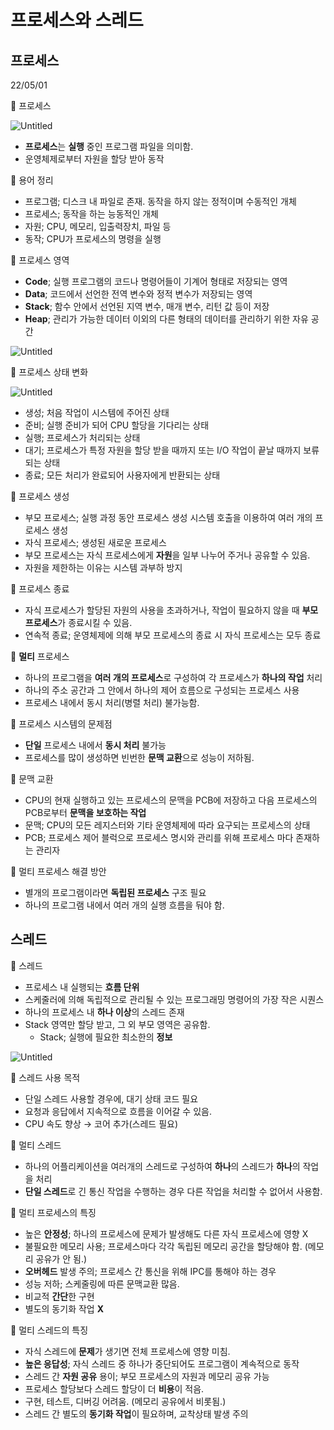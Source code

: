 # 프로세스와 스레드

## 프로세스

22/05/01

📎 프로세스

![Untitled](%E1%84%91%E1%85%B3%E1%84%85%E1%85%A9%E1%84%89%E1%85%A6%E1%84%89%E1%85%B3%E1%84%8B%E1%85%AA%20%E1%84%89%E1%85%B3%E1%84%85%E1%85%A6%E1%84%83%E1%85%B3%209ef7e348c8d04bc89ad69b22306bfc40/Untitled.png)

- **프로세스**는 **실행** 중인 프로그램 파일을 의미함.
- 운영체제로부터 자원을 할당 받아 동작

📎 용어 정리

- 프로그램; 디스크 내 파일로 존재. 동작을 하지 않는 정적이며 수동적인 개체
- 프로세스; 동작을 하는 능동적인 개체
- 자원; CPU, 메모리, 입출력장치, 파일 등
- 동작; CPU가 프로세스의 명령을 실행

📎 프로세스 영역

- **Code**; 실행 프로그램의 코드나 명령어들이 기계어 형태로 저장되는 영역
- **Data**; 코드에서 선언한 전역 변수와 정적 변수가 저장되는 영역
- **Stack**; 함수 안에서 선언된 지역 변수, 매개 변수, 리턴 값 등이 저장
- **Heap**; 관리가 가능한 데이터 이외의 다른 형태의 데이터를 관리하기 위한 자유 공간

![Untitled](%E1%84%91%E1%85%B3%E1%84%85%E1%85%A9%E1%84%89%E1%85%A6%E1%84%89%E1%85%B3%E1%84%8B%E1%85%AA%20%E1%84%89%E1%85%B3%E1%84%85%E1%85%A6%E1%84%83%E1%85%B3%209ef7e348c8d04bc89ad69b22306bfc40/Untitled%201.png)

📎 프로세스 상태 변화

![Untitled](%E1%84%91%E1%85%B3%E1%84%85%E1%85%A9%E1%84%89%E1%85%A6%E1%84%89%E1%85%B3%E1%84%8B%E1%85%AA%20%E1%84%89%E1%85%B3%E1%84%85%E1%85%A6%E1%84%83%E1%85%B3%209ef7e348c8d04bc89ad69b22306bfc40/Untitled%202.png)

- 생성; 처음 작업이 시스템에 주어진 상태
- 준비; 실행 준비가 되어 CPU 할당을 기다리는 상태
- 실행; 프로세스가 처리되는 상태
- 대기; 프로세스가 특정 자원을 할당 받을 때까지 또는 I/O 작업이 끝날 때까지 보류되는 상태
- 종료; 모든 처리가 완료되어 사용자에게 반환되는 상태

📎 프로세스 생성

- 부모 프로세스; 실행 과정 동안 프로세스 생성 시스템 호출을 이용하여 여러 개의 프로세스 생성
- 자식 프로세스; 생성된 새로운 프로세스
- 부모 프로세스는 자식 프로세스에게 **자원**을 일부 나누어 주거나 공유할 수 있음.
- 자원을 제한하는 이유는 시스템 과부하 방지

📎 프로세스 종료

- 자식 프로세스가 할당된 자원의 사용을 초과하거나, 작업이 필요하지 않을 때 **부모 프로세스**가 종료시킬 수 있음.
- 연속적 종료; 운영체제에 의해 부모 프로세스의 종료 시 자식 프로세스는 모두 종료

📎 **멀티** 프로세스

- 하나의 프로그램을 **여러 개의 프로세스**로 구성하여 각 프로세스가 **하나의 작업** 처리
- 하나의 주소 공간과 그 안에서 하나의 제어 흐름으로 구성되는 프로세스 사용
- 프로세스 내에서 동시 처리(병렬 처리) 불가능함.

📎 프로세스 시스템의 문제점

- **단일** 프로세스 내에서 **동시 처리** 불가능
- 프로세스를 많이 생성하면 빈번한 **문맥 교환**으로 성능이 저하됨.

📎 문맥 교환

- CPU의 현재 실행하고 있는 프로세스의 문맥을 PCB에 저장하고 다음 프로세스의 PCB로부터 **문맥을 보호하는 작업**
- 문맥; CPU의 모든 레지스터와 기타 운영체제에 따라 요구되는 프로세스의 상태
- PCB; 프로세스 제어 블럭으로 프로세스 명시와 관리를 위해 프로세스 마다 존재하는 관리자

📎 멀티 프로세스 해결 방안

- 별개의 프로그램이라면 **독립된 프로세스** 구조 필요
- 하나의 프로그램 내에서 여러 개의 실행 흐름을 둬야 함.

## 스레드

📎 스레드

- 프로세스 내 실행되는 **흐름 단위**
- 스케줄러에 의해 독립적으로 관리될 수 있는 프로그래밍 명령어의 가장 작은 시퀀스
- 하나의 프로세스 내 **하나 이상**의 스레드 존재
- Stack 영역만 할당 받고, 그 외 부모 영역은 공유함.
    - Stack; 실행에 필요한 최소한의 **정보**

![Untitled](%E1%84%91%E1%85%B3%E1%84%85%E1%85%A9%E1%84%89%E1%85%A6%E1%84%89%E1%85%B3%E1%84%8B%E1%85%AA%20%E1%84%89%E1%85%B3%E1%84%85%E1%85%A6%E1%84%83%E1%85%B3%209ef7e348c8d04bc89ad69b22306bfc40/Untitled%203.png)

📎 스레드 사용 목적

- 단일 스레드 사용할 경우에, 대기 상태 코드 필요
- 요청과 응답에서 지속적으로 흐름을 이어갈 수 있음.
- CPU 속도 향상 → 코어 추가(스레드 필요)

📎 멀티 스레드

- 하나의 어플리케이션을 여러개의 스레드로 구성하여 **하나**의 스레드가 **하나**의 작업을 처리
- **단일 스레드**로 긴 통신 작업을 수행하는 경우 다른 작업을 처리할 수 없어서 사용함.

📎 멀티 프로세스의 특징

- 높은 **안정성**; 하나의 프로세스에 문제가 발생해도 다른 자식 프로세스에 영향 X
- 불필요한 메모리 사용; 프로세스마다 각각 독립된 메모리 공간을 할당해야 함. (메모리 공유가 안 됨.)
- **오버헤드** 발생 주의; 프로세스 간 통신을 위해 IPC를 통해야 하는 경우
- 성능 저하; 스케줄링에 따른 문맥교환 많음.
- 비교적 **간단**한 구현
- 별도의 동기화 작업 **X**

📎 멀티 스레드의 특징

- 자식 스레드에 **문제**가 생기면 전체 프로세스에 영향 미침.
- **높은 응답성**; 자식 스레드 중 하나가 중단되어도 프로그램이 계속적으로 동작
- 스레드 간 **자원 공유** 용이; 부모 프로세스의 자원과 메모리 공유 가능
- 프로세스 할당보다 스레드 할당이 더 **비용**이 적음.
- 구현, 테스트, 디버깅 어려움. (메모리 공유에서 비롯됨.)
- 스레드 간 별도의 **동기화 작업**이 필요하며, 교착상태 발생 주의